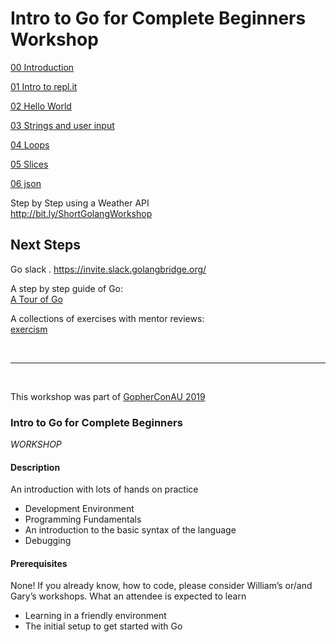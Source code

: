 
# Intro to Go for Complete Beginners Workshop

[00 Introduction](./00_introduction.md)

[01 Intro to repl.it](./01_intro_to_repl.it.md) 

[02 Hello World](./02_hello_world.md)

[03 Strings and user input](./03_strings_and_user_input.md)

[04 Loops](./04_loops.md)

[05 Slices](./05_slices.md)

[06 json](./06_json.md)

Step by Step using a Weather API   
http://bit.ly/ShortGolangWorkshop

## Next Steps

Go slack . 
https://invite.slack.golangbridge.org/    

A step by step guide of Go:  
[A Tour of Go](https://tour.golang.org/welcome/1)  

A collections of exercises with mentor reviews:  
[exercism](https://exercism.io/my/tracks/go)

  

<br />  

<hr />

<br />
  

This workshop was part of [GopherConAU 2019](https://gophercon.com.au/)


### Intro to Go for Complete Beginners
*WORKSHOP*
#### Description
An introduction with lots of hands on practice
- Development Environment
- Programming Fundamentals
- An introduction to the basic syntax of the language
- Debugging

#### Prerequisites
None! If you already know, how to code, please consider William’s or/and Gary’s workshops.
What an attendee is expected to learn
- Learning in a friendly environment
- The initial setup to get started with Go
  

  
